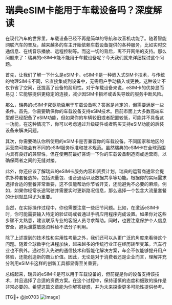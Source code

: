# 瑞典eSIM卡能用于车载设备吗？深度解读

在现代汽车的世界里，车载设备已经不再是简单的导航和收音机功能了。随着智能网联汽车的普及，越来越多的车主开始依赖车载设备提供的各种服务，比如实时交通信息、在线音乐播放、远程控制等。而这一切的背后，离不开网络的支持。那么问题来了：瑞典的eSIM卡能不能用于车载设备呢？今天我们就来详细探讨这个问题。

首先，让我们了解一下什么是eSIM卡。eSIM卡是一种嵌入式SIM卡技术，与传统的物理SIM卡不同，它直接集成到设备中，无需用户手动插入或更换。这种设计不仅节省了空间，还提高了设备的耐用性。对于车载设备来说，eSIM卡的优势显而易见：它能够提供更稳定的连接，减少因SIM卡损坏或丢失导致的服务中断风险。

那么，瑞典的eSIM卡究竟能否用于车载设备呢？答案是肯定的，但需要满足一些条件。首先，你需要确保你的车载设备支持eSIM技术。目前市面上大多数高端车型都已经配备了eSIM功能，但如果你的车辆较旧或者配置较低，可能并不具备这一功能。在这种情况下，你可以考虑通过升级硬件或者购买支持eSIM功能的后装设备来解决问题。

其次，你需要确认你所使用的eSIM卡是否兼容你的车载设备。不同国家和地区的运营商可能会有不同的eSIM服务标准和技术规范。虽然瑞典的eSIM卡在全球范围内具有良好的兼容性，但在使用前最好咨询一下你的车载设备制造商或运营商，以确保两者之间的无缝对接。

此外，你还应该了解瑞典的eSIM卡服务内容和资费计划。瑞典的运营商通常会提供多种套餐选择，包括流量包、语音通话以及数据共享等功能。根据你的实际需求选择合适的套餐非常重要，这不仅能帮助你节省开支，还能避免不必要的麻烦。例如，如果你经常长途驾驶并需要实时更新路况信息，那么选择一个包含大流量套餐的计划就显得尤为重要。

当然，在实际操作过程中，你也需要注意一些细节问题。比如，在激活eSIM卡时，你可能需要输入特定的验证码或者通过手机应用程序完成设置。如果你对这些步骤不太熟悉，建议联系专业的客服人员寻求帮助。同时，也要注意保护个人信息安全，避免泄露敏感资料给不法分子利用。

除了上述提到的技术性和实用性考量之外，我们还可以从更广泛的角度来看待这个问题。随着全球数字化进程加快，越来越多的传统行业正在经历转型变革。汽车行业也不例外。通过引入先进的通信技术和智能化解决方案，车企不仅能够提升用户体验，还能创造新的商业价值。因此，无论是对于消费者还是企业而言，理解并充分利用eSIM卡这样的创新工具都显得至关重要。

总结起来，瑞典的eSIM卡是可以用于车载设备的，但前提是你的设备支持该技术，并且选择了合适的资费方案。在这个过程中，保持谨慎的态度和细致的操作是非常必要的。希望这篇文章能为你解答疑惑，并为未来探索更多可能性提供参考。

[TG💪+ @jx0703 ![Image](https://github.com/user-attachments/assets/dbca1d08-cadb-493c-b0ec-ad6f7a83f270)]